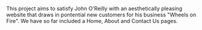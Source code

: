 This project aims to satisfy John O'Reilly with an aesthetically pleasing website that draws in pontential new customers for his business "Wheels on Fire". We have so far included a Home, About and Contact Us pages. 
